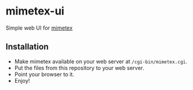 # mimetex-ui
Simple web UI for [mimetex](https://ctan.org/pkg/mimetex)

## Installation
* Make mimetex available on your web server at `/cgi-bin/mimetex.cgi`.
* Put the files from this repository to your web server.
* Point your browser to it.
* Enjoy!
